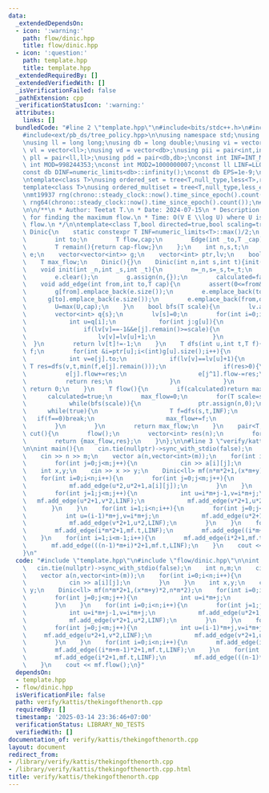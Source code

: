 ```yaml
---
data:
  _extendedDependsOn:
  - icon: ':warning:'
    path: flow/dinic.hpp
    title: flow/dinic.hpp
  - icon: ':question:'
    path: template.hpp
    title: template.hpp
  _extendedRequiredBy: []
  _extendedVerifiedWith: []
  _isVerificationFailed: false
  _pathExtension: cpp
  _verificationStatusIcon: ':warning:'
  attributes:
    links: []
  bundledCode: "#line 2 \"template.hpp\"\n#include<bits/stdc++.h>\n#include<ext/pb_ds/assoc_container.hpp>\n\
    #include<ext/pb_ds/tree_policy.hpp>\n\nusing namespace std;\nusing namespace __gnu_pbds;\n\
    \nusing ll = long long;\nusing db = long double;\nusing vi = vector<int>;\nusing\
    \ vl = vector<ll>;\nusing vd = vector<db>;\nusing pii = pair<int,int>;\nusing\
    \ pll = pair<ll,ll>;\nusing pdd = pair<db,db>;\nconst int INF=INT_MAX/2;\nconst\
    \ int MOD=998244353;\nconst int MOD2=1000000007;\nconst ll LINF=LLONG_MAX/2;\n\
    const db DINF=numeric_limits<db>::infinity();\nconst db EPS=1e-9;\nconst db PI=acos(db(-1));\n\
    \ntemplate<class T>\nusing ordered_set = tree<T,null_type,less<T>,rb_tree_tag,tree_order_statistics_node_update>;\n\
    template<class T>\nusing ordered_multiset = tree<T,null_type,less_equal<T>,rb_tree_tag,tree_order_statistics_node_update>;\n\
    \nmt19937 rng(chrono::steady_clock::now().time_since_epoch().count());\nmt19937_64\
    \ rng64(chrono::steady_clock::now().time_since_epoch().count());\n#line 2 \"flow/dinic.hpp\"\
    \n\n/**\n * Author: Teetat T.\n * Date: 2024-07-15\n * Description: Dinic's Algorithm\
    \ for finding the maximum flow.\n * Time: O(V E \\log U) where U is the maximum\
    \ flow.\n */\n\ntemplate<class T,bool directed=true,bool scaling=true>\nstruct\
    \ Dinic{\n    static constexpr T INF=numeric_limits<T>::max()/2;\n    struct Edge{\n\
    \        int to;\n        T flow,cap;\n        Edge(int _to,T _cap):to(_to),flow(0),cap(_cap){}\n\
    \        T remain(){return cap-flow;}\n    };\n    int n,s,t;\n    T U;\n    vector<Edge>\
    \ e;\n    vector<vector<int>> g;\n    vector<int> ptr,lv;\n    bool calculated;\n\
    \    T max_flow;\n    Dinic(){}\n    Dinic(int n,int s,int t){init(n,s,t);}\n\
    \    void init(int _n,int _s,int _t){\n        n=_n,s=_s,t=_t;\n        U=0;\n\
    \        e.clear();\n        g.assign(n,{});\n        calculated=false;\n    }\n\
    \    void add_edge(int from,int to,T cap){\n        assert(0<=from&&from<n&&0<=to&&to<n);\n\
    \        g[from].emplace_back(e.size());\n        e.emplace_back(to,cap);\n  \
    \      g[to].emplace_back(e.size());\n        e.emplace_back(from,directed?0:cap);\n\
    \        U=max(U,cap);\n    }\n    bool bfs(T scale){\n        lv.assign(n,-1);\n\
    \        vector<int> q{s};\n        lv[s]=0;\n        for(int i=0;i<(int)q.size();i++){\n\
    \            int u=q[i];\n            for(int j:g[u]){\n                int v=e[j].to;\n\
    \                if(lv[v]==-1&&e[j].remain()>=scale){\n                    q.emplace_back(v);\n\
    \                    lv[v]=lv[u]+1;\n                }\n            }\n      \
    \  }\n        return lv[t]!=-1;\n    }\n    T dfs(int u,int t,T f){\n        if(u==t||f==0)return\
    \ f;\n        for(int &i=ptr[u];i<(int)g[u].size();i++){\n            int j=g[u][i];\n\
    \            int v=e[j].to;\n            if(lv[v]==lv[u]+1){\n               \
    \ T res=dfs(v,t,min(f,e[j].remain()));\n                if(res>0){\n         \
    \           e[j].flow+=res;\n                    e[j^1].flow-=res;\n         \
    \           return res;\n                }\n            }\n        }\n       \
    \ return 0;\n    }\n    T flow(){\n        if(calculated)return max_flow;\n  \
    \      calculated=true;\n        max_flow=0;\n        for(T scale=scaling?1LL<<(63-__builtin_clzll(U)):1LL;scale>0;scale>>=1){\n\
    \            while(bfs(scale)){\n                ptr.assign(n,0);\n          \
    \      while(true){\n                    T f=dfs(s,t,INF);\n                 \
    \   if(f==0)break;\n                    max_flow+=f;\n                }\n    \
    \        }\n        }\n        return max_flow;\n    }\n    pair<T,vector<int>>\
    \ cut(){\n        flow();\n        vector<int> res(n);\n        for(int i=0;i<n;i++)res[i]=(lv[i]==-1);\n\
    \        return {max_flow,res};\n    }\n};\n\n#line 3 \"verify/kattis/thekingofthenorth.cpp\"\
    \n\nint main(){\n    cin.tie(nullptr)->sync_with_stdio(false);\n    int n,m;\n\
    \    cin >> n >> m;\n    vector a(n,vector<int>(m));\n    for(int i=0;i<n;i++){\n\
    \        for(int j=0;j<m;j++){\n            cin >> a[i][j];\n        }\n    }\n\
    \    int x,y;\n    cin >> x >> y;\n    Dinic<ll> mf(n*m*2+1,(x*m+y)*2,n*m*2);\n\
    \    for(int i=0;i<n;i++){\n        for(int j=0;j<m;j++){\n            int u=i*m+j;\n\
    \            mf.add_edge(u*2,u*2+1,a[i][j]);\n        }\n    }\n    for(int i=0;i<n;i++){\n\
    \        for(int j=1;j<m;j++){\n            int u=i*m+j-1,v=i*m+j;\n         \
    \   mf.add_edge(u*2+1,v*2,LINF);\n            mf.add_edge(v*2+1,u*2,LINF);\n \
    \       }\n    }\n    for(int i=1;i<n;i++){\n        for(int j=0;j<m;j++){\n \
    \           int u=(i-1)*m+j,v=i*m+j;\n            mf.add_edge(u*2+1,v*2,LINF);\n\
    \            mf.add_edge(v*2+1,u*2,LINF);\n        }\n    }\n    for(int i=0;i<n;i++){\n\
    \        mf.add_edge(i*m*2+1,mf.t,LINF);\n        mf.add_edge((i*m+m-1)*2+1,mf.t,LINF);\n\
    \    }\n    for(int i=1;i<m-1;i++){\n        mf.add_edge(i*2+1,mf.t,LINF);\n \
    \       mf.add_edge(((n-1)*m+i)*2+1,mf.t,LINF);\n    }\n    cout << mf.flow();\n\
    }\n"
  code: "#include \"template.hpp\"\n#include \"flow/dinic.hpp\"\n\nint main(){\n \
    \   cin.tie(nullptr)->sync_with_stdio(false);\n    int n,m;\n    cin >> n >> m;\n\
    \    vector a(n,vector<int>(m));\n    for(int i=0;i<n;i++){\n        for(int j=0;j<m;j++){\n\
    \            cin >> a[i][j];\n        }\n    }\n    int x,y;\n    cin >> x >>\
    \ y;\n    Dinic<ll> mf(n*m*2+1,(x*m+y)*2,n*m*2);\n    for(int i=0;i<n;i++){\n\
    \        for(int j=0;j<m;j++){\n            int u=i*m+j;\n            mf.add_edge(u*2,u*2+1,a[i][j]);\n\
    \        }\n    }\n    for(int i=0;i<n;i++){\n        for(int j=1;j<m;j++){\n\
    \            int u=i*m+j-1,v=i*m+j;\n            mf.add_edge(u*2+1,v*2,LINF);\n\
    \            mf.add_edge(v*2+1,u*2,LINF);\n        }\n    }\n    for(int i=1;i<n;i++){\n\
    \        for(int j=0;j<m;j++){\n            int u=(i-1)*m+j,v=i*m+j;\n       \
    \     mf.add_edge(u*2+1,v*2,LINF);\n            mf.add_edge(v*2+1,u*2,LINF);\n\
    \        }\n    }\n    for(int i=0;i<n;i++){\n        mf.add_edge(i*m*2+1,mf.t,LINF);\n\
    \        mf.add_edge((i*m+m-1)*2+1,mf.t,LINF);\n    }\n    for(int i=1;i<m-1;i++){\n\
    \        mf.add_edge(i*2+1,mf.t,LINF);\n        mf.add_edge(((n-1)*m+i)*2+1,mf.t,LINF);\n\
    \    }\n    cout << mf.flow();\n}"
  dependsOn:
  - template.hpp
  - flow/dinic.hpp
  isVerificationFile: false
  path: verify/kattis/thekingofthenorth.cpp
  requiredBy: []
  timestamp: '2025-03-14 23:36:46+07:00'
  verificationStatus: LIBRARY_NO_TESTS
  verifiedWith: []
documentation_of: verify/kattis/thekingofthenorth.cpp
layout: document
redirect_from:
- /library/verify/kattis/thekingofthenorth.cpp
- /library/verify/kattis/thekingofthenorth.cpp.html
title: verify/kattis/thekingofthenorth.cpp
---
```

